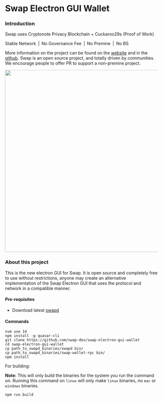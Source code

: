 # Swap Electron GUI Wallet

### Introduction
Swap uses Cryptonote Privacy Blockchain + Cuckaroo29s (Proof of Work)

Stable Network | No Governance Fee | No Premine | No BS

More information on the project can be found on the [website](https://swap.foundation) and in the [github](https://github.com/swap-dev/). Swap is an open source project, and totally driven by communities. We encourage people to offer PR to support a non-premine project. 
<p align="center">
 <img src="https://raw.githubusercontent.com/swap-dev/swap-electron-gui-wallet/v3.0.1/src-electron/icons/mrcuug.png" width="600">
</p>

### About this project

This is the new electron GUI for Swap. It is open source and completely free to use without restrictions, anyone may create an alternative implementation of the Swap Electron GUI that uses the protocol and network in a compatible manner.

#### Pre-requisites
- Download latest [swapd](https://github.com/swap-dev/swap/releases/latest)

#### Commands
```shell
nvm use 14
npm install -g quasar-cli
git clone https://github.com/swap-dev/swap-electron-gui-wallet
cd swap-electron-gui-wallet
cp path_to_swapd_binaries/swapd bin/
cp path_to_swapd_binaries/swap-wallet-rpc bin/
npm install
```

For building:

**Note:** This will only build the binaries for the system you run the command on. Running this command on `linux` will only make `linux` binaries, no `mac` or `windows` binaries.
```
npm run build
```
